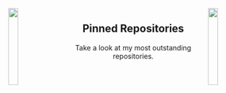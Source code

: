 <img align='left' src='http://gifgifs.com/animations/anime/neon-genesis-evangelion/neon_genesis_evangelion_3.gif' width='20%'>  
<img align='right' src='https://art.pixilart.com/b261ef1e94fd1d8.gif' width='20%'>  



<h2 align="center">Pinned Repositories</h2>
<p align="center">Take a look at my most outstanding repositories.</p>
